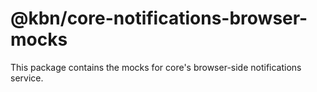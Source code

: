 # @kbn/core-notifications-browser-mocks

This package contains the mocks for core's browser-side notifications service.
